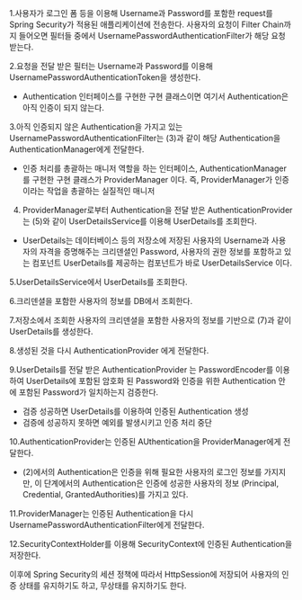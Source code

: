 
1.사용자가 로그인 폼 등을 이용해 Username과 Password를 포함한 request를  
   Spring Security가 적용된 애플리케이션에 전송한다.
   사용자의 요청이 Filter Chain까지 들어오면 필터들 중에서
   UsernamePasswordAuthenticationFilter가 해당 요청 받는다.
	
2.요청을 전달 받은 필터는 Username과 Password를 이용해
   UsernamePasswordAuthenticationToken을 생성한다.
  
  - Authentication 인터페이스를 구현한 구현 클래스이면 여기서
    Authentication은 아직 인증이 되지 않는다.
    
3.아직 인증되지 않은 Authentication을 가지고 있는
   UsernamePasswordAuthenticationFilter는 (3)과 같이 해당 Authentication을
   AuthenticationManager에게 전달한다.

  - 인증 처리를 총괄하는 매니저 역할을 하는 인터페이스,
    AuthenticationManager를 구현한 구현 클래스가 ProviderManager 이다.
	즉, ProviderManager가 인증이라는 작업을 총괄하는 실질적인 매니저    
	
4. ProviderManager로부터 Authentication을 전달 받은
    AuthenticationProvider는 (5)와 같이 UserDetailsService를 이용해 UserDetails를 조회한다.
  
  - UserDetails는 데이터베이스 등의 저장소에 저장된 사용자의 Username과 사용자의 자격을
     증명해주는 크리덴셜인 Password, 사용자의 권한 정보를 포함하고 있는 
     컴포넌트 UserDetails를 제공하는 컴포넌트가 바로 UserDetailsService 이다.

5.UserDetailsService에서 UserDetails를 조회한다.

6.크리덴셜을 포함한 사용자의 정보를 DB에서 조회한다.

7.저장소에서 조회한 사용자의 크리덴셜을 포함한 사용자의 정보를 기반으로 
  (7)과 같이 UserDetails를 생성한다.

8.생성된 것을 다시 AuthenticationProvider 에게 전달한다.

9.UserDetails를 전달 받은 AuthenticationProvider 는 PasswordEncoder를 이용하여 
  UserDetails에 포함된 암호화 된 Password와 인증을 위한 Authentication 
  안에 포함된 Password가 일치하는지 검증한다.

  - 검증 성공하면 UserDetails를 이용하여 인증된 Authentication 생성
  - 검증에 성공하지 못하면 예외를 발생시키고 인증 처리 중단
  
10.AuthenticationProvider는 인증된 AUthentication을 ProviderManager에게 전달한다.

  - (2)에서의 Authentication은 인증을 위해 필요한 사용자의 로그인 정보를 가지지만,
    이 단계에서의 Authentication은 인증에 성공한 사용자의 정보 
     (Principal, Credential, GrantedAuthorities)를 가지고 있다.

11.ProviderManager는 인증된 Authentication을 다시 
   UsernamePasswordAuthenticationFilter에게 전달한다.

12.SecurityContextHolder를 이용해 SecurityContext에 인증된 Authentication을 저장한다.

 이후에 Spring Security의 세션 정책에 따라서 HttpSession에 저장되어 
 사용자의 인증 상태를 유지하기도 하고, 무상태를 유지하기도 한다.     
    
     	
	
	